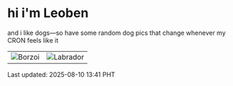 # hi i'm Leoben

and i like dogs—so have some random dog pics that change whenever my CRON feels like it

|  |  |
|--------|----------|
| ![Borzoi](https://random-dog-vercel.vercel.app/api/random-borzoi?v=1754804490) | ![Labrador](https://random-dog-vercel.vercel.app/api/random-labrador?v=1754804490) |

Last updated: 2025-08-10 13:41 PHT

